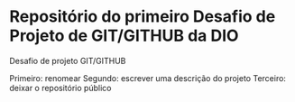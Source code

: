 # Repositório do primeiro Desafio de Projeto de GIT/GITHUB da DIO
Desafio de projeto GIT/GITHUB

Primeiro: renomear
Segundo: escrever uma descrição do projeto
Terceiro: deixar o repositório público

